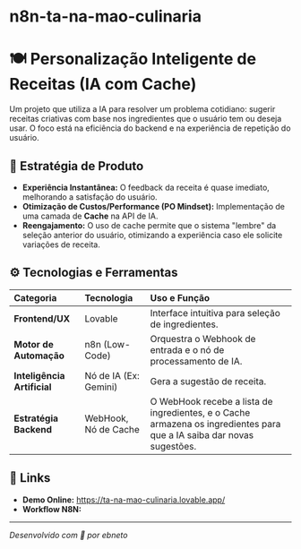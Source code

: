 # n8n-ta-na-mao-culinaria
# 🍽️ Personalização Inteligente de Receitas (IA com Cache)

Um projeto que utiliza a IA para resolver um problema cotidiano: sugerir receitas criativas com base nos ingredientes que o usuário tem ou deseja usar. O foco está na eficiência do backend e na experiência de repetição do usuário.

## 🎯 Estratégia de Produto

* **Experiência Instantânea:** O feedback da receita é quase imediato, melhorando a satisfação do usuário.
* **Otimização de Custos/Performance (PO Mindset):** Implementação de uma camada de **Cache** na API de IA.
* **Reengajamento:** O uso de cache permite que o sistema "lembre" da seleção anterior do usuário, otimizando a experiência caso ele solicite variações de receita.

## ⚙️ Tecnologias e Ferramentas

| Categoria | Tecnologia | Uso e Função |
| :--- | :--- | :--- |
| **Frontend/UX** | Lovable | Interface intuitiva para seleção de ingredientes. |
| **Motor de Automação** | n8n (Low-Code) | Orquestra o Webhook de entrada e o nó de processamento de IA. |
| **Inteligência Artificial** | Nó de IA (Ex: Gemini) | Gera a sugestão de receita. |
| **Estratégia Backend** | WebHook, Nó de Cache | O WebHook recebe a lista de ingredientes, e o Cache armazena os ingredientes para que a IA saiba dar novas sugestões. |

## 🔗 Links

* **Demo Online:** https://ta-na-mao-culinaria.lovable.app/
* **Workflow N8N:** 
***
*Desenvolvido com 💛 por ebneto*
